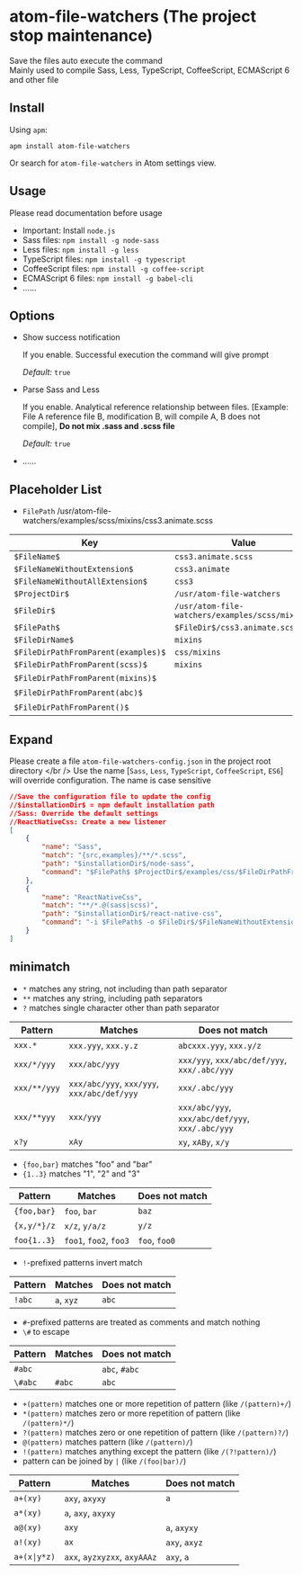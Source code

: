 # atom-file-watchers (The project stop maintenance)
Save the files auto execute the command <br /> Mainly used to compile Sass, Less, TypeScript, CoffeeScript, ECMAScript 6 and other file

## Install
Using `apm`:

```
apm install atom-file-watchers
```

Or search for `atom-file-watchers` in Atom settings view.

## Usage
Please read documentation before usage
- Important: Install `node.js`
- Sass files: `npm install -g node-sass`
- Less files: `npm install -g less`
- TypeScript files: `npm install -g typescript`
- CoffeeScript files: `npm install -g coffee-script`
- ECMAScript 6 files: `npm install -g babel-cli`
- ......

## Options
- Show success notification

    If you enable. Successful execution the command will give prompt

    _Default:_ `true`

- Parse Sass and Less

    If you enable. Analytical reference relationship between files. [Example: File A reference file B, modification B, will compile A, B does not compile], **Do not mix .sass and .scss file**

    _Default:_ `true`

- _......_

## Placeholder List
- `FilePath` /usr/atom-file-watchers/examples/scss/mixins/css3.animate.scss

Key                                 | Value
----------------------------------- | -----------------------------------------------
`$FileName$`                        | `css3.animate.scss`
`$FileNameWithoutExtension$`        | `css3.animate`
`$FileNameWithoutAllExtension$`     | `css3`
`$ProjectDir$`                      | `/usr/atom-file-watchers`
`$FileDir$`                         | `/usr/atom-file-watchers/examples/scss/mixins/`
`$FilePath$`                        | `$FileDir$/css3.animate.scss`
`$FileDirName$`                     | `mixins`
`$FileDirPathFromParent(examples)$` | `css/mixins`
`$FileDirPathFromParent(scss)$`     | `mixins`
`$FileDirPathFromParent(mixins)$`   | &nbsp;
`$FileDirPathFromParent(abc)$`      | &nbsp;
`$FileDirPathFromParent()$`         | &nbsp;

## Expand
Please create a file `atom-file-watchers-config.json` in the project root directory </br /> Use the name [`Sass`, `Less`, `TypeScript`, `CoffeeScript`, `ES6`] will override configuration. The name is case sensitive

```json
//Save the configuration file to update the config
//$installationDir$ = npm default installation path
//Sass: Override the default settings
//ReactNativeCss: Create a new listener
[
    {
        "name": "Sass",
        "match": "{src,examples}/**/*.scss",
        "path": "$installationDir$/node-sass",
        "command": "$FilePath$ $ProjectDir$/examples/css/$FileDirPathFromParent(scss)$/$FileNameWithoutExtension$.css"
    },
    {
        "name": "ReactNativeCss",
        "match": "**/*.@(sass|scss)",
        "path": "$installationDir$/react-native-css",
        "command": "-i $FilePath$ -o $FileDir$/$FileNameWithoutExtension$.js"
    }
]
```

## minimatch
- `*` matches any string, not including than path separator
- `**` matches any string, including path separators
- `?` matches single character other than path separator

Pattern      | Matches                                     | Does not match
------------ | ------------------------------------------- | ------------------------------------------------
`xxx.*`      | `xxx.yyy`, `xxx.y.z`                        | `abcxxx.yyy`, `xxx.y/z`
`xxx/*/yyy`  | `xxx/abc/yyy`                               | `xxx/yyy`, `xxx/abc/def/yyy`, `xxx/.abc/yyy`
`xxx/**/yyy` | `xxx/abc/yyy`, `xxx/yyy`, `xxx/abc/def/yyy` | `xxx/.abc/yyy`
`xxx/**yyy`  | `xxx/yyy`                                   | `xxx/abc/yyy`, `xxx/abc/def/yyy`, `xxx/.abc/yyy`
`x?y`        | `xAy`                                       | `xy`, `xABy`, `x/y`

- `{foo,bar}` matches "foo" and "bar"
- `{1..3}` matches "1", "2" and "3"

Pattern     | Matches                | Does not match
----------- | ---------------------- | --------------
`{foo,bar}` | `foo`, `bar`           | `baz`
`{x,y/*}/z` | `x/z`, `y/a/z`         | `y/z`
`foo{1..3}` | `foo1`, `foo2`, `foo3` | `foo`, `foo0`

- `!`-prefixed patterns invert match

Pattern | Matches    | Does not match
------- | ---------- | --------------
`!abc`  | `a`, `xyz` | `abc`

- `#`-prefixed patterns are treated as comments and match nothing
- `\#` to escape

Pattern | Matches | Does not match
------- | ------- | --------------
`#abc`  |         | `abc`, `#abc`
`\#abc` | `#abc`  | `abc`

- `+(pattern)` matches one or more repetition of pattern (like `/(pattern)+/`)
- `*(pattern)` matches zero or more repetition of pattern (like `/(pattern)*/`)
- `?(pattern)` matches zero or one repetition of pattern (like `/(pattern)?/`)
- `@(pattern)` matches pattern (like `/(pattern)/`)
- `!(pattern)` matches anything except the pattern (like `/(?!pattern)/`)
- pattern can be joined by `|` (like `/(foo|bar)/`)

Pattern                     | Matches                      | Does not match
--------------------------- | ---------------------------- | --------------
`a+(xy)`                    | `axy`, `axyxy`               | `a`
`a*(xy)`                    | `a`, `axy`, `axyxy`          |
`a@(xy)`                    | `axy`                        | `a`, `axyxy`
`a!(xy)`                    | `ax`                         | `axy`, `axyz`
<code>a+(x&#x7C;y*z)</code> | `axx`, `ayzxyzxx`, `axyAAAz` | `axy`, `a`
